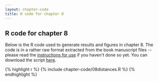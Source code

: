 ```yaml
---
layout: chapter-code
title: R code for chapter 8
---
```


## R code for chapter 8
Below is the R code used to generate results and figures in chapter 8.
The code is in a rather raw format extracted from the book manuscript files -- please read the [instructions for use](../chapter-code.html) if you haven't done so yet.
You can download the script <a href='https://raw.githubusercontent.com/spatstat/book/gh-pages/_includes/chapter-code/08distances.R' target=_blank>here</a>.

{% highlight r %}
{% include chapter-code/08distances.R %}
{% endhighlight %}

